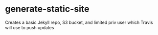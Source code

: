 # generate-static-site
Creates a basic Jekyll repo, S3 bucket, and limited priv user which Travis will use to push updates
